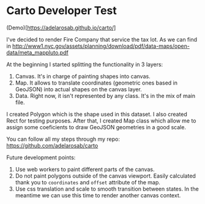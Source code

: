 # Carto Developer Test

(Demo)[https://adelarosab.github.io/carto/]

I've decided to render Fire Company that service the tax lot. As we can find in 
http://www1.nyc.gov/assets/planning/download/pdf/data-maps/open-data/meta_mappluto.pdf

At the beginning I started splitting the functionality in 3 layers:
1. Canvas. It's in charge of painting shapes into canvas.
2. Map. It allows to translate coordinates (geometric ones based in GeoJSON) 
into actual shapes on the canvas layer.
3. Data. Right now, it isn't represented by any class. It's in the mix of 
main file.

I created Polygon which is the shape used in this dataset. I also created 
Rect for testing purposes. 
After that, I created Map class which allow me to assign some coeficients to 
draw GeoJSON geometries in a good scale.

You can follow all my steps through my repo: https://github.com/adelarosab/carto

Future development points:
1. Use web workers to paint different parts of the canvas.
2. Do not paint polygons outside of the canvas viewport. Easily calculated 
thank you to `coordinates` and `offset` attribute of the map.
3. Use css translation and scale to smooth transition between states. In the 
meantime we can use this time to render another canvas context.
